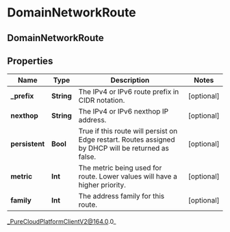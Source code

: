 # DomainNetworkRoute

## DomainNetworkRoute

## Properties

|Name | Type | Description | Notes|
|------------ | ------------- | ------------- | -------------|
| **_prefix** | **String** | The IPv4 or IPv6 route prefix in CIDR notation. | [optional] |
| **nexthop** | **String** | The IPv4 or IPv6 nexthop IP address. | [optional] |
| **persistent** | **Bool** | True if this route will persist on Edge restart.  Routes assigned by DHCP will be returned as false. | [optional] |
| **metric** | **Int** | The metric being used for route. Lower values will have a higher priority. | [optional] |
| **family** | **Int** | The address family for this route. | [optional] |



_PureCloudPlatformClientV2@164.0.0_
